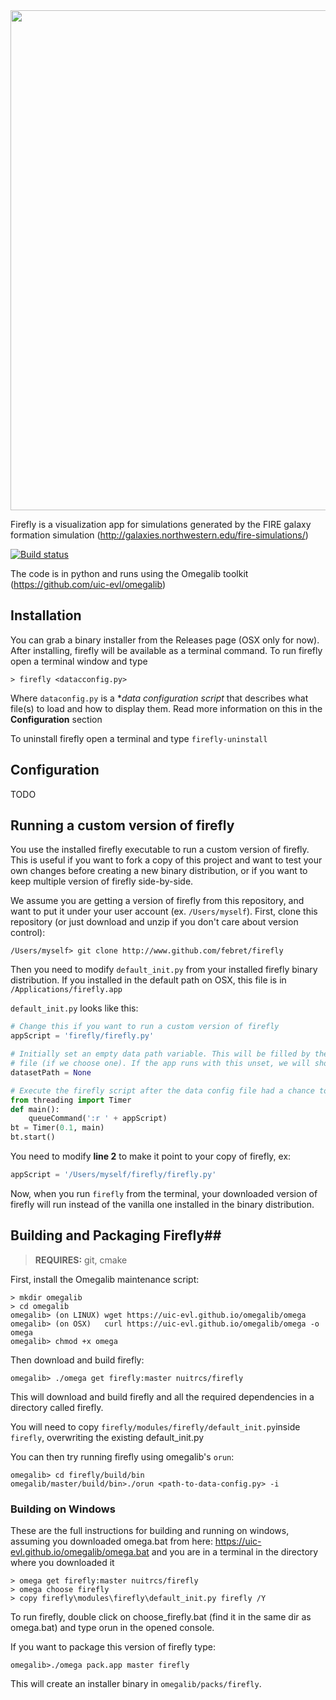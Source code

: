 <img src="https://github.com/febret/firefly/blob/master/screenshot.png?raw=true" width = 800/>

Firefly is a visualization app for simulations generated by the FIRE galaxy formation simulation (http://galaxies.northwestern.edu/fire-simulations/)

[![Build status](https://ci.appveyor.com/api/projects/status/0obju3q24wipfp35?svg=true)](https://ci.appveyor.com/project/febret/firefly)

The code is in python and runs using the Omegalib toolkit (https://github.com/uic-evl/omegalib)

## Installation ##
You can grab a binary installer from the Releases page (OSX only for now). After installing, firefly will be available as
a terminal command. To run firefly open a terminal window and type 
```
> firefly <datacconfig.py>
```
Where `dataconfig.py` is a **data configuration script* that describes what file(s) to load and how to display them. Read more information on this 
in the **Configuration** section

To uninstall firefly open a terminal and type `firefly-uninstall`

## Configuration ##
TODO

## Running a custom version of firefly ##
You use the installed firefly executable to run a custom version of firefly. This is useful if you want to fork a copy of this project and
want to test your own changes before creating a new binary distribution, or if you want to keep multiple version of firefly side-by-side.

We assume you are getting a version of firefly from this repository, and want to put it under your user account (ex. `/Users/myself`).
First, clone this repository (or just download and unzip if you don't care about version control):
```
/Users/myself> git clone http://www.github.com/febret/firefly
```

Then you need to modify `default_init.py` from your installed firefly binary distribution. If you installed in the default path on OSX, this
file is in `/Applications/firefly.app`

`default_init.py` looks like this:
```python
# Change this if you want to run a custom version of firefly
appScript = 'firefly/firefly.py'

# Initially set an empty data path variable. This will be filled by the dataset config
# file (if we choose one). If the app runs with this unset, we will show a splash screen.
datasetPath = None

# Execute the firefly script after the data config file had a chance to load
from threading import Timer
def main():
    queueCommand(':r ' + appScript)
bt = Timer(0.1, main)
bt.start()
```

You need to modify **line 2** to make it point to your copy of firefly, ex:
```python
appScript = '/Users/myself/firefly/firefly.py'
```

Now, when you run `firefly` from the terminal, your downloaded version of firefly will run instead of the vanilla one installed in the 
binary distribution.

## Building and Packaging Firefly##
> **REQUIRES:** git, cmake

First, install the Omegalib maintenance script:
```
> mkdir omegalib
> cd omegalib
omegalib> (on LINUX) wget https://uic-evl.github.io/omegalib/omega
omegalib> (on OSX)   curl https://uic-evl.github.io/omegalib/omega -o omega
omegalib> chmod +x omega
```

Then download and build firefly:
```
omegalib> ./omega get firefly:master nuitrcs/firefly
```
This will download and build firefly and all the required dependencies in a directory called firefly.

You will need to copy `firefly/modules/firefly/default_init.py`inside `firefly`, overwriting the existing default_init.py

You can then try running firefly using omegalib's `orun`:
```
omegalib> cd firefly/build/bin
omegalib/master/build/bin>./orun <path-to-data-config.py> -i
```

### Building on Windows ###
These are the full instructions for building and running on windows, assuming you downloaded omega.bat from here: https://uic-evl.github.io/omegalib/omega.bat and you are in a terminal in the directory where you downloaded it
```
> omega get firefly:master nuitrcs/firefly
> omega choose firefly
> copy firefly\modules\firefly\default_init.py firefly /Y
```

To run firefly, double click on choose_firefly.bat (find it in the same dir as omega.bat) and type orun in the opened console.

If you want to package this version of firefly type:
```
omegalib>./omega pack.app master firefly
```
This will create an installer binary in `omegalib/packs/firefly`.
